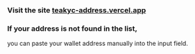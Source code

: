 ### **Visit the site**  [teakyc-address.vercel.app](https://teakyc-address.vercel.app)

### **If your address is not found in the list**,  
you can paste your wallet address manually into the input field.
